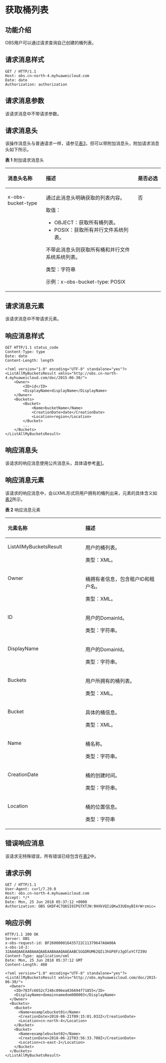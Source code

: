 # 获取桶列表<a name="ZH-CN_TOPIC_0100846734"></a>

## 功能介绍<a name="section5584184924715"></a>

OBS用户可以通过请求查询自己创建的桶列表。

## 请求消息样式<a name="section65384058"></a>

```
GET / HTTP/1.1 
Host: obs.cn-north-4.myhuaweicloud.com
Date: date
Authorization: authorization
```

## 请求消息参数<a name="section51585610"></a>

该请求消息中不带请求参数。

## 请求消息头<a name="section61617313"></a>

该操作消息头与普通请求一样，请参见[表3](构造请求.md#table25197309)，但可以带附加消息头，附加请求消息头如下所示。

**表 1**  附加请求消息头

<a name="table57087753"></a>
<table><thead align="left"><tr id="row63312464"><th class="cellrowborder" valign="top" width="24.560000000000002%" id="mcps1.2.4.1.1"><p id="p28035972"><a name="p28035972"></a><a name="p28035972"></a><strong id="b50997156"><a name="b50997156"></a><a name="b50997156"></a>消息头名称</strong></p>
</th>
<th class="cellrowborder" valign="top" width="59.11%" id="mcps1.2.4.1.2"><p id="p37128967"><a name="p37128967"></a><a name="p37128967"></a><strong id="b65725252"><a name="b65725252"></a><a name="b65725252"></a>描述</strong></p>
</th>
<th class="cellrowborder" valign="top" width="16.33%" id="mcps1.2.4.1.3"><p id="p22145185"><a name="p22145185"></a><a name="p22145185"></a><strong id="b65088939"><a name="b65088939"></a><a name="b65088939"></a>是否必选</strong></p>
</th>
</tr>
</thead>
<tbody><tr id="row37712700"><td class="cellrowborder" valign="top" width="24.560000000000002%" headers="mcps1.2.4.1.1 "><p id="p208796112252"><a name="p208796112252"></a><a name="p208796112252"></a>x-obs-bucket-type</p>
</td>
<td class="cellrowborder" valign="top" width="59.11%" headers="mcps1.2.4.1.2 "><p id="p1393465562812"><a name="p1393465562812"></a><a name="p1393465562812"></a>通过此消息头明确获取的列表内容。</p>
<p id="p10304414103017"><a name="p10304414103017"></a><a name="p10304414103017"></a>取值：</p>
<a name="ul18561616163110"></a><a name="ul18561616163110"></a><ul id="ul18561616163110"><li>OBJECT：获取所有桶列表。</li><li>POSIX：获取所有并行文件系统列表。</li></ul>
<p id="p162811316112719"><a name="p162811316112719"></a><a name="p162811316112719"></a>不带此消息头则获取所有桶和并行文件系统系统列表。</p>
<p id="p323141925514"><a name="p323141925514"></a><a name="p323141925514"></a>类型：字符串</p>
<p id="p1878174975410"><a name="p1878174975410"></a><a name="p1878174975410"></a>示例：x-obs-bucket-type: POSIX</p>
</td>
<td class="cellrowborder" valign="top" width="16.33%" headers="mcps1.2.4.1.3 "><p id="p30276635"><a name="p30276635"></a><a name="p30276635"></a>否</p>
</td>
</tr>
</tbody>
</table>

## 请求消息元素<a name="section17684911"></a>

该请求消息中不带请求元素。

## 响应消息样式<a name="section24946477"></a>

```
GET HTTP/1.1 status_code
Content-Type: type
Date: date
Content-Length: length

<?xml version="1.0" encoding="UTF-8" standalone="yes"?> 
<ListAllMyBucketsResult xmlns="http://obs.cn-north-4.myhuaweicloud.com/doc/2015-06-30/"> 
    <Owner> 
        <ID>id</ID>
        <DisplayName>displayName</DisplayName>
    </Owner> 
    <Buckets>
        <Bucket> 
            <Name>bucketName</Name> 
            <CreationDate>date</CreationDate>
            <Location>region</Location>
        </Bucket> 
        ... 
    </Buckets> 
</ListAllMyBucketsResult> 
```

## 响应消息头<a name="section23191709"></a>

该请求的响应消息使用公共消息头，具体请参考[表1](返回结果.md#d0e686)。

## 响应消息元素<a name="section7398790"></a>

该请求的响应消息中，会以XML形式将用户拥有的桶列出来，元素的具体含义如[表2](#table3679815894442)所示。

**表 2**  响应消息元素

<a name="table3679815894442"></a>
<table><thead align="left"><tr id="row20543572"><th class="cellrowborder" valign="top" width="49.94%" id="mcps1.2.3.1.1"><p id="p53416658"><a name="p53416658"></a><a name="p53416658"></a><strong id="b10987875"><a name="b10987875"></a><a name="b10987875"></a>元素名称</strong></p>
</th>
<th class="cellrowborder" valign="top" width="50.06%" id="mcps1.2.3.1.2"><p id="p17602688"><a name="p17602688"></a><a name="p17602688"></a><strong id="b24206470"><a name="b24206470"></a><a name="b24206470"></a>描述</strong></p>
</th>
</tr>
</thead>
<tbody><tr id="row14567053"><td class="cellrowborder" valign="top" width="49.94%" headers="mcps1.2.3.1.1 "><p id="p39080636"><a name="p39080636"></a><a name="p39080636"></a>ListAllMyBucketsResult</p>
</td>
<td class="cellrowborder" valign="top" width="50.06%" headers="mcps1.2.3.1.2 "><p id="p11414972"><a name="p11414972"></a><a name="p11414972"></a>用户的桶列表。</p>
<p id="p35625890"><a name="p35625890"></a><a name="p35625890"></a>类型：XML。</p>
</td>
</tr>
<tr id="row52197557"><td class="cellrowborder" valign="top" width="49.94%" headers="mcps1.2.3.1.1 "><p id="p143694"><a name="p143694"></a><a name="p143694"></a>Owner</p>
</td>
<td class="cellrowborder" valign="top" width="50.06%" headers="mcps1.2.3.1.2 "><p id="p11639215"><a name="p11639215"></a><a name="p11639215"></a>桶拥有者信息，包含租户ID和租户名。</p>
<p id="p37644074"><a name="p37644074"></a><a name="p37644074"></a>类型：XML。</p>
</td>
</tr>
<tr id="row3252353"><td class="cellrowborder" valign="top" width="49.94%" headers="mcps1.2.3.1.1 "><p id="p62114027"><a name="p62114027"></a><a name="p62114027"></a>ID</p>
</td>
<td class="cellrowborder" valign="top" width="50.06%" headers="mcps1.2.3.1.2 "><p id="p65180310"><a name="p65180310"></a><a name="p65180310"></a>用户的DomainId。</p>
<p id="p49751883"><a name="p49751883"></a><a name="p49751883"></a>类型：字符串。</p>
</td>
</tr>
<tr id="row150923611195"><td class="cellrowborder" valign="top" width="49.94%" headers="mcps1.2.3.1.1 "><p id="p35101236161917"><a name="p35101236161917"></a><a name="p35101236161917"></a>DisplayName</p>
</td>
<td class="cellrowborder" valign="top" width="50.06%" headers="mcps1.2.3.1.2 "><p id="p13195950171917"><a name="p13195950171917"></a><a name="p13195950171917"></a>用户的DomainId。</p>
<p id="p6196175015199"><a name="p6196175015199"></a><a name="p6196175015199"></a>类型：字符串。</p>
</td>
</tr>
<tr id="row61424743"><td class="cellrowborder" valign="top" width="49.94%" headers="mcps1.2.3.1.1 "><p id="p9348268"><a name="p9348268"></a><a name="p9348268"></a>Buckets</p>
</td>
<td class="cellrowborder" valign="top" width="50.06%" headers="mcps1.2.3.1.2 "><p id="p19012258"><a name="p19012258"></a><a name="p19012258"></a>用户所拥有的桶列表。</p>
<p id="p36892599"><a name="p36892599"></a><a name="p36892599"></a>类型：XML。</p>
</td>
</tr>
<tr id="row63597936"><td class="cellrowborder" valign="top" width="49.94%" headers="mcps1.2.3.1.1 "><p id="p51159231"><a name="p51159231"></a><a name="p51159231"></a>Bucket</p>
</td>
<td class="cellrowborder" valign="top" width="50.06%" headers="mcps1.2.3.1.2 "><p id="p50257079"><a name="p50257079"></a><a name="p50257079"></a>具体的桶信息。</p>
<p id="p49660529"><a name="p49660529"></a><a name="p49660529"></a>类型：XML。</p>
</td>
</tr>
<tr id="row44291583"><td class="cellrowborder" valign="top" width="49.94%" headers="mcps1.2.3.1.1 "><p id="p30848447"><a name="p30848447"></a><a name="p30848447"></a>Name</p>
</td>
<td class="cellrowborder" valign="top" width="50.06%" headers="mcps1.2.3.1.2 "><p id="p15696288"><a name="p15696288"></a><a name="p15696288"></a>桶名称。</p>
<p id="p7048868"><a name="p7048868"></a><a name="p7048868"></a>类型：字符串。</p>
</td>
</tr>
<tr id="row63439817"><td class="cellrowborder" valign="top" width="49.94%" headers="mcps1.2.3.1.1 "><p id="p38351587"><a name="p38351587"></a><a name="p38351587"></a>CreationDate</p>
</td>
<td class="cellrowborder" valign="top" width="50.06%" headers="mcps1.2.3.1.2 "><p id="p19470870"><a name="p19470870"></a><a name="p19470870"></a>桶的创建时间。</p>
<p id="p41020104"><a name="p41020104"></a><a name="p41020104"></a>类型：字符串。</p>
</td>
</tr>
<tr id="row172523593133"><td class="cellrowborder" valign="top" width="49.94%" headers="mcps1.2.3.1.1 "><p id="p2253125951316"><a name="p2253125951316"></a><a name="p2253125951316"></a>Location</p>
</td>
<td class="cellrowborder" valign="top" width="50.06%" headers="mcps1.2.3.1.2 "><p id="p1625385914134"><a name="p1625385914134"></a><a name="p1625385914134"></a>桶的位置信息。</p>
<p id="p930953141417"><a name="p930953141417"></a><a name="p930953141417"></a>类型：字符串</p>
</td>
</tr>
</tbody>
</table>

## 错误响应消息<a name="section66589115"></a>

该请求无特殊错误，所有错误已经包含在[表2](错误码.md#d0e843)中。

## 请求示例<a name="section14482163815396"></a>

```
GET / HTTP/1.1
User-Agent: curl/7.29.0
Host: obs.cn-north-4.myhuaweicloud.com
Accept: */*
Date: Mon, 25 Jun 2018 05:37:12 +0000
Authorization: OBS GKDF4C7Q6SI0IPGTXTJN:9HXkVQIiQKw33UEmyBI4rWrzmic= 
```

## 响应示例<a name="section76081155815"></a>

```
HTTP/1.1 200 OK
Server: OBS
x-obs-request-id: BF260000016435722C11379647A8A00A
x-obs-id-2: 32AAAQAAEAABAAAQAAEAABAAAQAAEAABCSGGDRUM62QZi3hGP8Fz3gOloYCfZ39U
Content-Type: application/xml
Date: Mon, 25 Jun 2018 05:37:12 GMT
Content-Length: 460

<?xml version="1.0" encoding="UTF-8" standalone="yes"?>
<ListAllMyBucketsResult xmlns="http://obs.myhuaweicloud.com/doc/2015-06-30/">
  <Owner>
    <ID>783fc6652cf246c096ea836694f71855</ID>
    <DisplayName>domainnamedom000003</DisplayName>
  </Owner>
  <Buckets>
    <Bucket>
      <Name>examplebucket01</Name>
      <CreationDate>2018-06-21T09:15:01.032Z</CreationDate>
      <Location>cn-north-4</Location>
    </Bucket>
    <Bucket>
      <Name>examplebucket02</Name>
      <CreationDate>2018-06-22T03:56:33.700Z</CreationDate>
      <Location>cn-east-2</Location>
    </Bucket>
  </Buckets>
</ListAllMyBucketsResult>
```

